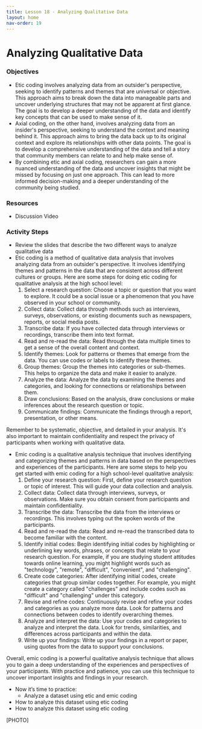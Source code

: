 ```yaml
---
title: Lesson 18 - Analyzing Qualitative Data
layout: home
nav-order: 19
---
```


# Analyzing Qualitative Data

### Objectives
- Etic coding involves analyzing data from an outsider's perspective, seeking to identify patterns and themes that are universal or objective. This approach aims to break down the data into manageable parts and uncover underlying structures that may not be apparent at first glance. The goal is to develop a deeper understanding of the data and identify key concepts that can be used to make sense of it.
- Axial coding, on the other hand, involves analyzing data from an insider's perspective, seeking to understand the context and meaning behind it. This approach aims to bring the data back up to its original context and explore its relationships with other data points. The goal is to develop a comprehensive understanding of the data and tell a story that community members can relate to and help make sense of.
- By combining etic and axial coding, researchers can gain a more nuanced understanding of the data and uncover insights that might be missed by focusing on just one approach. This can lead to more informed decision-making and a deeper understanding of the community being studied.

### Resources
- Discussion Video

### Activity Steps
- Review the slides that describe the two different ways  to analyze qualitative data
- Etic coding is a method of qualitative data analysis that involves analyzing data from an outsider's perspective. It involves identifying themes and patterns in the data that are consistent across different cultures or groups. Here are some steps for doing etic coding for qualitative analysis at the high school level:
    1. Select a research question: Choose a topic or question that you want to explore. It could be a social issue or a phenomenon that you have observed in your school or community.
    2. Collect data: Collect data through methods such as interviews, surveys, observations, or existing documents such as newspapers, reports, or social media posts.
    3. Transcribe data: If you have collected data through interviews or recordings, transcribe them into text format.
    4. Read and re-read the data: Read through the data multiple times to get a sense of the overall content and context.
    5. Identify themes: Look for patterns or themes that emerge from the data. You can use codes or labels to identify these themes.
    6. Group themes: Group the themes into categories or sub-themes. This helps to organize the data and make it easier to analyze.
    7. Analyze the data: Analyze the data by examining the themes and categories, and looking for connections or relationships between them.
    8. Draw conclusions: Based on the analysis, draw conclusions or make inferences about the research question or topic.
    9. Communicate findings: Communicate the findings through a report, presentation, or other means.

Remember to be systematic, objective, and detailed in your analysis. It's also important to maintain confidentiality and respect the privacy of participants when working with qualitative data.

- Emic coding is a qualitative analysis technique that involves identifying and categorizing themes and patterns in data based on the perspectives and experiences of the participants. Here are some steps to help you get started with emic coding for a high school-level qualitative analysis:
    1. Define your research question: First, define your research question or topic of interest. This will guide your data collection and analysis.
    2. Collect data: Collect data through interviews, surveys, or observations. Make sure you obtain consent from participants and maintain confidentiality.
    3. Transcribe the data: Transcribe the data from the interviews or recordings. This involves typing out the spoken words of the participants.
    4. Read and re-read the data: Read and re-read the transcribed data to become familiar with the content.
    5. Identify initial codes: Begin identifying initial codes by highlighting or underlining key words, phrases, or concepts that relate to your research question. For example, if you are studying student attitudes towards online learning, you might highlight words such as "technology", "remote", "difficult", "convenient", and "challenging".
    6. Create code categories: After identifying initial codes, create categories that group similar codes together. For example, you might create a category called "challenges" and include codes such as "difficult" and "challenging" under this category.
    7. Revise and refine codes: Continuously revise and refine your codes and categories as you analyze more data. Look for patterns and connections between codes to identify overarching themes.
    8. Analyze and interpret the data: Use your codes and categories to analyze and interpret the data. Look for trends, similarities, and differences across participants and within the data.
    9. Write up your findings: Write up your findings in a report or paper, using quotes from the data to support your conclusions.

Overall, emic coding is a powerful qualitative analysis technique that allows you to gain a deep understanding of the experiences and perspectives of your participants. With practice and patience, you can use this technique to uncover important insights and findings in your research.

- Now it’s time to practice: 
    - Analyze a dataset using etic and emic coding
- How to analyze this dataset using etic coding
- How to analyze this dataset using etic coding

[PHOTO]
